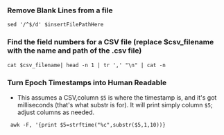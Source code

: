 ### Remove Blank Lines from a file
```
sed '/^$/d' $insertFilePathHere
```
### Find the field numbers for a CSV file (replace $csv_filename with the name and path of the .csv file)
```
cat $csv_filename| head -n 1 | tr ',' "\n" | cat -n
```
### Turn Epoch Timestamps into Human Readable
* This assumes a CSV,column `$5` is where the timestamp is, and it's got milliseconds (that's what substr is for). It will print simply column `$5`; adjust columns as needed. 
```
 awk -F, '{print $5=strftime("%c",substr($5,1,10))}
```
